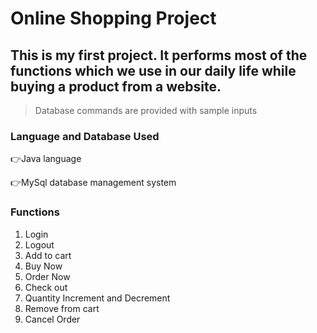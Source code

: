 # Online Shopping Project

This is my first project. It performs most of the functions which we use in our daily life while buying a product from a website.
--

>Database commands are provided with sample inputs

### Language and Database Used
👉Java language

👉MySql database management system

### Functions
1. Login
2. Logout
3. Add to cart
4. Buy Now
5. Order Now
6. Check out
7. Quantity Increment and Decrement
8. Remove from cart
9. Cancel Order



